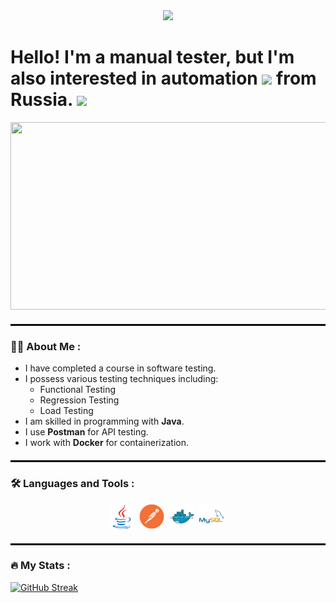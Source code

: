 
<div id="header" align="center">
  <img src="https://media1.giphy.com/media/v1.Y2lkPTc5MGI3NjExb3VxbWJnazk3NTBrcDc1bTJqZ25pZzI3YXZ4dGNpamR1MmlreDVnZCZlcD12MV9pbnRlcm5hbF9naWZfYnlfaWQmY3Q9cw/dKc2fBq97S9gIzLX2j/giphy.gif" width="100"/>
</div>

<h1>
  Hello! I'm a manual tester, but I'm also interested in automation <img src="https://media.giphy.com/media/WUlplcMpOCEmTGBtBW/giphy.gif" width="30"> from Russia.

   
  <img src="https://media.giphy.com/media/hvRJCLFzcasrR4ia7z/giphy.gif" width="30px"/>
</h1>

<div align="center">
  <img src="https://media.giphy.com/media/dWesBcTLavkZuG35MI/giphy.gif" width="600" height="300"/>
</div>

<hr style="border: 1px solid #000; margin: 20px 0;">

### :man_technologist: About Me :
- I have completed a course in software testing.
- I possess various testing techniques including:
  - Functional Testing
  - Regression Testing
  - Load Testing
- I am skilled in programming with **Java**.
- I use **Postman** for API testing.
- I work with **Docker** for containerization.

 <hr style="border: 1px solid #000; margin: 20px 0;">

### :hammer_and_wrench: Languages and Tools :
<div align="center">
  <img src="https://github.com/devicons/devicon/blob/master/icons/java/java-original.svg" title="Java" alt="Java" width="40" height="40"/>&nbsp;
  <img src="https://github.com/devicons/devicon/blob/master/icons/postman/postman-original.svg" title="Postman" alt="Postman" width="40" height="40"/>&nbsp;
  <img src="https://github.com/devicons/devicon/blob/master/icons/docker/docker-original.svg" title="Docker" alt="Docker" width="40" height="40"/>&nbsp;
  <img src="https://github.com/devicons/devicon/blob/master/icons/mysql/mysql-original-wordmark.svg" title="MySQL" alt="MySQL" width="40" height="40"/>&nbsp;
</div>

 <hr style="border: 1px solid #000; margin: 20px 0;">

### :fire: My Stats :

[![GitHub Streak](https://streak-stats.demolab.com/?user=PavelMerkul)](https://git.io/streak-stats)
